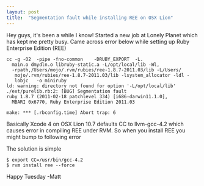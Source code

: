 ```yaml
---
layout: post
title:  "Segmentation fault while installing REE on OSX Lion"
---
```


Hey guys, it's been a while I know! Started a new job at Lonely Planet which has kept me pretty busy.
Came across error below while setting up Ruby Enterprise Edition (REE) 

```
cc -g -O2  -pipe -fno-common    -DRUBY_EXPORT  -L.    
  main.o dmydln.o libruby-static.a -L/opt/local/lib -Wl,
  -rpath,/Users/mojo/.rvm/rubies/ree-1.8.7-2011.03/lib -L/Users/
   mojo/.rvm/rubies/ree-1.8.7-2011.03/lib -lsystem_allocator -ldl -
   lobjc   -o miniruby
ld: warning: directory not found for option '-L/opt/local/lib'
./ext/purelib.rb:2: [BUG] Segmentation fault
ruby 1.8.7 (2011-02-18 patchlevel 334) [i686-darwin11.1.0], 
  MBARI 0x6770, Ruby Enterprise Edition 2011.03

make: *** [.rbconfig.time] Abort trap: 6
```

Basically Xcode 4 on OSX Lion 10.7 defaults CC to llvm-gcc-4.2 which causes error in compiling REE under RVM. So when you install REE you might bump to following error

The solution is simple

```
$ export CC=/usr/bin/gcc-4.2
$ rvm install ree --force
```

Happy Tuesday
-Matt